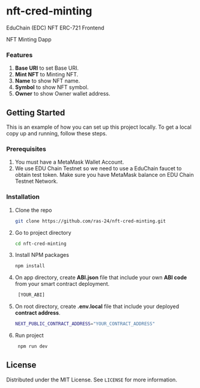 # nft-cred-minting
EduChain (EDC) NFT ERC-721 Frontend

NFT Minting Dapp

### Features
1. **Base URI** to set Base URI.
2. **Mint NFT** to Minting NFT.
3. **Name** to show NFT name.
4. **Symbol** to show NFT symbol.
5. **Owner** to show Owner wallet address.

## Getting Started
This is an example of how you can set up this project locally. To get a local copy up and running, follow these steps.

### Prerequisites
1. You must have a MetaMask Wallet Account.
2. We use EDU Chain Testnet so we need to use a EduChain faucet to obtain test token.
Make sure you have MetaMask balance on EDU Chain Testnet Network.

### Installation
1. Clone the repo
   ```sh
   git clone https://github.com/ras-24/nft-cred-minting.git
   ```
2. Go to project directory
   ```sh
   cd nft-cred-minting
   ```
3. Install NPM packages
   ```sh
   npm install
   ```
4. On app directory, create **ABI.json** file that include your own **ABI code** from your smart contract deployment.
   ```sh
    [YOUR_ABI]
   ```
5. On root directory, create **.env.local** file that include your deployed **contract address**.
   ```sh
   NEXT_PUBLIC_CONTRACT_ADDRESS="YOUR_CONTRACT_ADDRESS"
   ```
6. Run project
   ```sh
    npm run dev
   ```

## License

Distributed under the MIT License. See `LICENSE` for more information.
